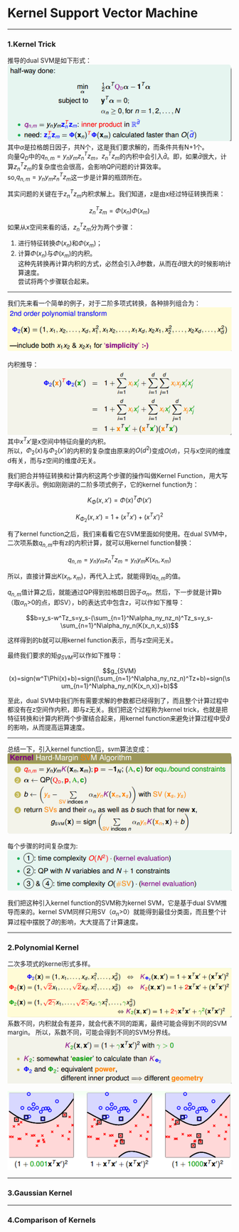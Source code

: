 # Kernel Support Vector Machine

---

### 1.Kernel Trick
推导的dual SVM是如下形式：<br>
![dualSVM](https://github.com/makixi/MachineLearningNote/blob/master/MachineLearningTechniques/pic/3_dualSVM.png?raw=true)<br>
其中$\alpha$是拉格朗日因子，共N个，这是我们要求解的，而条件共有N+1个。<br>
向量$Q_D$中的$q_{n,m}=y_ny_mz_n^Tz_m$，$z_n^Tz_m$的内积中会引入$\hat d$。即，如果$\hat d$很大，计算$z_n^Tz_m$的复杂度也会很高，会影响QP问题的计算效率。<br>
so,$q_{n,m}=y_ny_mz_n^Tz_m$这一步是计算的瓶颈所在。

其实问题的关键在于$z_n^Tz_m$内积求解上。我们知道，z是由x经过特征转换而来：

$$z_n^Tz_m=\Phi(x_n)\Phi(x_m)$$

如果从x空间来看的话，$z_n^Tz_m$分为两个步骤：<br>
1. 进行特征转换$\Phi(x_n)$和$\Phi(x_m)$；<br>
2. 计算$\Phi(x_n)$与$\Phi(x_m)$的内积。<br>
这种先转换再计算内积的方式，必然会引入$\hat d$参数，从而在$\hat d$很大的时候影响计算速度。<br>
尝试将两个步骤联合起来。<br>

***

我们先来看一个简单的例子，对于二阶多项式转换，各种排列组合为：<br>
![2nd](https://github.com/makixi/MachineLearningNote/blob/master/MachineLearningTechniques/pic/2_2nd.png?raw=true)<br>
<br>
内积推导：<br>
![neiji](https://github.com/makixi/MachineLearningNote/blob/master/MachineLearningTechniques/pic/2_neiji.png?raw=true)<br>
其中$x^Tx'$是x空间中特征向量的内积。<br>
所以，$\Phi_2(x)$与$\Phi_2(x')$的内积的复杂度由原来的$O(d^2)$变成$O(d)$，只与x空间的维度d有关，而与z空间的维度$\hat d$无关。<br>

我们把合并特征转换和计算内积这两个步骤的操作叫做Kernel Function，用大写字母K表示。例如刚刚讲的二阶多项式例子，它的kernel function为：<br>

$$K_{\Phi}(x,x')=\Phi(x)^T\Phi(x')$$

$$K_{\Phi_2}(x,x')=1+(x^Tx')+(x^Tx')^2$$

有了kernel function之后，我们来看看它在SVM里面如何使用。在dual SVM中，二次项系数$q_{n,m}$中有z的内积计算，就可以用kernel function替换：

$$q_{n,m}=y_ny_mz_n^Tz_m=y_ny_mK(x_n,x_m)$$

所以，直接计算出$K(x_n,x_m)$，再代入上式，就能得到$q_{n,m}$的值。

$q_{n,m}$值计算之后，就能通过QP得到拉格朗日因子$\alpha_n$。然后，下一步就是计算b（取$\alpha_n$>0的点，即SV），b的表达式中包含z，可以作如下推导：

$$b=y_s-w^Tz_s=y_s-(\sum_{n=1}^N\alpha_ny_nz_n)^Tz_s=y_s-\sum_{n=1}^N\alpha_ny_n(K(x_n,x_s))$$

这样得到的b就可以用kernel function表示，而与z空间无关。

最终我们要求的矩$g_{SVM}$可以作如下推导：

$$g_{SVM}(x)=sign(w^T\Phi(x)+b)=sign((\sum_{n=1}^N\alpha_ny_nz_n)^Tz+b)=sign(\sum_{n=1}^N\alpha_ny_n(K(x_n,x))+b)$$

至此，dual SVM中我们所有需要求解的参数都已经得到了，而且整个计算过程中都没有在z空间作内积，即与z无关。我们把这个过程称为kernel trick，也就是把特征转换和计算内积两个步骤结合起来，用kernel function来避免计算过程中受$\hat d$的影响，从而提高运算速度。

***
总结一下，引入kernel function后，svm算法变成：
![svm](https://github.com/makixi/MachineLearningNote/blob/master/MachineLearningTechniques/pic/3_sumsvm.png?raw=true)<br>

每个步骤的时间复杂度为:<br>
![times](https://github.com/makixi/MachineLearningNote/blob/master/MachineLearningTechniques/pic/3_times.png?raw=true)<br>

我们把这种引入kernel function的SVM称为kernel SVM，它是基于dual SVM推导而来的。kernel SVM同样只用SV（$\alpha_n$>0）就能得到最佳分类面，而且整个计算过程中摆脱了$\hat d$的影响，大大提高了计算速度。

---

### 2.Polynomial Kernel 
二次多项式的kernel形式多样。
![poly](https://github.com/makixi/MachineLearningNote/blob/master/MachineLearningTechniques/pic/3_poly.png?raw=true)<br>
系数不同，内积就会有差异，就会代表不同的距离，最终可能会得到不同的SVM margin。
所以，系数不同，可能会得到不同的SVM分界线。
![choose](https://github.com/makixi/MachineLearningNote/blob/master/MachineLearningTechniques/pic/3_choose.png?raw=true)<br>

![distances](https://github.com/makixi/MachineLearningNote/blob/master/MachineLearningTechniques/pic/3_distances.png?raw=true)<br>


---

### 3.Gaussian Kernel

---

### 4.Comparison of Kernels

